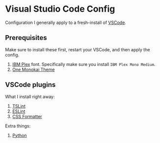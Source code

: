 # Visual Studio Code Config

Configuration I generally apply to a fresh-install of [VSCode](https://github.com/Microsoft/vscode/).

## Prerequisites

Make sure to install these first, restart your VSCode, and then apply the config.

1. [IBM Plex](https://github.com/IBM/plex) font. Specifically make sure you install
`IBM Plex Mono Medium`.
2. [One Monokai Theme](https://marketplace.visualstudio.com/items?itemName=azemoh.one-monokai)

## VSCode plugins

What I install right away:

1. [TSLint](https://marketplace.visualstudio.com/items?itemName=eg2.tslint)
2. [ESLint](https://marketplace.visualstudio.com/items?itemName=dbaeumer.vscode-eslint)
3. [CSS Formatter](https://marketplace.visualstudio.com/items?itemName=aeschli.vscode-css-formatter#overview)

Extra things:

1. [Python](https://marketplace.visualstudio.com/items?itemName=ms-python.python)
